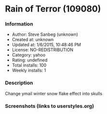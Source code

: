 # Rain of Terror (109080)

### Information
- Author: Steve Sanbeg (unknown)
- Created at: unknown
- Updated at: 1/6/2015, 10:48:46 PM
- License: NO-REDISTRIBUTION
- Category: yahoo
- Rating: undefined
- Total installs: 100
- Weekly installs: 1


### Description
Change ymail winter snow flake effect into skulls


### Screenshots (links to userstyles.org)



